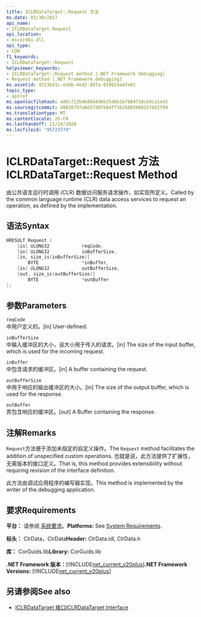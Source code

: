 ```yaml
---
title: ICLRDataTarget::Request 方法
ms.date: 03/30/2017
api_name:
- ICLRDataTarget.Request
api_location:
- mscordbi.dll
api_type:
- COM
f1_keywords:
- ICLRDataTarget::Request
helpviewer_keywords:
- ICLRDataTarget::Request method [.NET Framework debugging]
- Request method [.NET Framework debugging]
ms.assetid: 4723bd1c-eddb-4ed2-897a-010024a47e01
topic_type:
- apiref
ms.openlocfilehash: 4d0cf22b4b0644d6b25d6b3ef884718cb9ca1e42
ms.sourcegitcommit: d8020797a6657d0fbbdff362b80300815f682f94
ms.translationtype: MT
ms.contentlocale: zh-CN
ms.lasthandoff: 11/24/2020
ms.locfileid: "95723774"
---
```

# <a name="iclrdatatargetrequest-method"></a><span data-ttu-id="6d9df-102">ICLRDataTarget::Request 方法</span><span class="sxs-lookup"><span data-stu-id="6d9df-102">ICLRDataTarget::Request Method</span></span>

<span data-ttu-id="6d9df-103">由公共语言运行时调用 (CLR) 数据访问服务请求操作，如实现所定义。</span><span class="sxs-lookup"><span data-stu-id="6d9df-103">Called by the common language runtime (CLR) data access services to request an operation, as defined by the implementation.</span></span>  
  
## <a name="syntax"></a><span data-ttu-id="6d9df-104">语法</span><span class="sxs-lookup"><span data-stu-id="6d9df-104">Syntax</span></span>  
  
```cpp  
HRESULT Request (  
    [in] ULONG32            reqCode,  
    [in] ULONG32            inBufferSize,  
    [in, size_is(inBufferSize)]
        BYTE                *inBuffer,  
    [in] ULONG32            outBufferSize,  
    [out, size_is(outBufferSize)]
        BYTE                *outBuffer  
);  
```  
  
## <a name="parameters"></a><span data-ttu-id="6d9df-105">参数</span><span class="sxs-lookup"><span data-stu-id="6d9df-105">Parameters</span></span>  

 `reqCode`  
 <span data-ttu-id="6d9df-106">中用户定义的。</span><span class="sxs-lookup"><span data-stu-id="6d9df-106">[in] User-defined.</span></span>  
  
 `inBufferSize`  
 <span data-ttu-id="6d9df-107">中输入缓冲区的大小，该大小用于传入的请求。</span><span class="sxs-lookup"><span data-stu-id="6d9df-107">[in] The size of the input buffer, which is used for the incoming request.</span></span>  
  
 `inBuffer`  
 <span data-ttu-id="6d9df-108">中包含请求的缓冲区。</span><span class="sxs-lookup"><span data-stu-id="6d9df-108">[in] A buffer containing the request.</span></span>  
  
 `outBufferSize`  
 <span data-ttu-id="6d9df-109">中用于响应的输出缓冲区的大小。</span><span class="sxs-lookup"><span data-stu-id="6d9df-109">[in] The size of the output buffer, which is used for the response.</span></span>  
  
 `outBuffer`  
 <span data-ttu-id="6d9df-110">弄包含响应的缓冲区。</span><span class="sxs-lookup"><span data-stu-id="6d9df-110">[out] A Buffer containing the response.</span></span>  
  
## <a name="remarks"></a><span data-ttu-id="6d9df-111">注解</span><span class="sxs-lookup"><span data-stu-id="6d9df-111">Remarks</span></span>  

 <span data-ttu-id="6d9df-112">`Request`方法便于添加未指定的自定义操作。</span><span class="sxs-lookup"><span data-stu-id="6d9df-112">The `Request` method facilitates the addition of unspecified custom operations.</span></span> <span data-ttu-id="6d9df-113">也就是说，此方法提供了扩展性，无需版本的接口定义。</span><span class="sxs-lookup"><span data-stu-id="6d9df-113">That is, this method provides extensibility without requiring revision of the interface definition.</span></span>  
  
 <span data-ttu-id="6d9df-114">此方法由调试应用程序的编写器实现。</span><span class="sxs-lookup"><span data-stu-id="6d9df-114">This method is implemented by the writer of the debugging application.</span></span>  
  
## <a name="requirements"></a><span data-ttu-id="6d9df-115">要求</span><span class="sxs-lookup"><span data-stu-id="6d9df-115">Requirements</span></span>  

 <span data-ttu-id="6d9df-116">**平台：** 请参阅 [系统要求](../../get-started/system-requirements.md)。</span><span class="sxs-lookup"><span data-stu-id="6d9df-116">**Platforms:** See [System Requirements](../../get-started/system-requirements.md).</span></span>  
  
 <span data-ttu-id="6d9df-117">**标头：** ClrData，ClrData</span><span class="sxs-lookup"><span data-stu-id="6d9df-117">**Header:** ClrData.idl, ClrData.h</span></span>  
  
 <span data-ttu-id="6d9df-118">**库：** CorGuids.lib</span><span class="sxs-lookup"><span data-stu-id="6d9df-118">**Library:** CorGuids.lib</span></span>  
  
 <span data-ttu-id="6d9df-119">**.NET Framework 版本：**[!INCLUDE[net_current_v20plus](../../../../includes/net-current-v20plus-md.md)]</span><span class="sxs-lookup"><span data-stu-id="6d9df-119">**.NET Framework Versions:** [!INCLUDE[net_current_v20plus](../../../../includes/net-current-v20plus-md.md)]</span></span>  
  
## <a name="see-also"></a><span data-ttu-id="6d9df-120">另请参阅</span><span class="sxs-lookup"><span data-stu-id="6d9df-120">See also</span></span>

- [<span data-ttu-id="6d9df-121">ICLRDataTarget 接口</span><span class="sxs-lookup"><span data-stu-id="6d9df-121">ICLRDataTarget Interface</span></span>](iclrdatatarget-interface.md)
